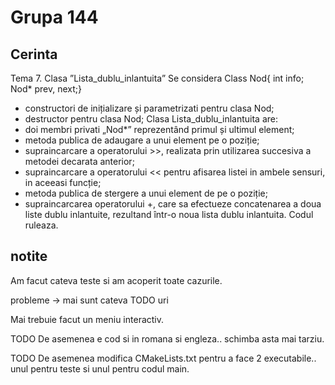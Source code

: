 # Grupa 144

## Cerinta
Tema 7. Clasa ”Lista_dublu_inlantuita”
Se considera Class Nod{ int info; Nod* prev, next;}
- constructori de inițializare și parametrizati pentru clasa Nod;
- destructor pentru clasa Nod;
Clasa Lista_dublu_inlantuita are:
- doi membri privati „Nod*” reprezentând primul și ultimul element;
- metoda publica de adaugare a unui element pe o poziție;
- supraincarcare a operatorului >>, realizata prin utilizarea succesiva a metodei
decarata anterior;
- supraincarcare a operatorului << pentru afisarea listei in ambele sensuri, in
aceeasi funcție;
- metoda publica de stergere a unui element de pe o poziție;
- supraincarcarea operatorului +, care sa efectueze concatenarea a doua liste
dublu inlantuite, rezultand într-o noua lista dublu inlantuita.
Codul ruleaza.

## notite
Am facut cateva teste si am acoperit toate cazurile.

probleme -> mai sunt cateva TODO uri

Mai trebuie facut un meniu interactiv.

TODO De asemenea e cod si in romana si engleza.. schimba asta mai tarziu.

TODO De asemenea modifica CMakeLists.txt pentru a face 2 executabile.. unul
pentru teste si unul pentru codul main.
